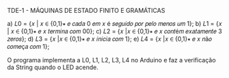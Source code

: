 TDE-1 - MÁQUINAS DE ESTADO FINITO E GRAMÁTICAS

a) 𝐿0 = {𝑥 | 𝑥 ∈ {0,1}∗ 𝑒 𝑐𝑎𝑑𝑎 0 𝑒𝑚 𝑥 é 𝑠𝑒𝑔𝑢𝑖𝑑𝑜 𝑝𝑜𝑟 𝑝𝑒𝑙𝑜 𝑚𝑒𝑛𝑜𝑠 𝑢𝑚 1};
b) 𝐿1 = {𝑥 | 𝑥 ∈ {0,1}∗ 𝑒 𝑥 𝑡𝑒𝑟𝑚𝑖𝑛𝑎 𝑐𝑜𝑚 00};
c) 𝐿2 = {𝑥 |𝑥 ∈ {0,1}∗ 𝑒 𝑥 𝑐𝑜𝑛𝑡é𝑚 𝑒𝑥𝑎𝑡𝑎𝑚𝑒𝑛𝑡𝑒 3 𝑧𝑒𝑟𝑜𝑠};
d) 𝐿3 = {𝑥 |𝑥 ∈ {0,1}∗ 𝑒 𝑥 𝑖𝑛𝑖𝑐𝑖𝑎 𝑐𝑜𝑚 1};
e) 𝐿4 = {𝑥 |𝑥 ∈ {0,1}∗ 𝑒 𝑥 𝑛ã𝑜 𝑐𝑜𝑚𝑒ç𝑎 𝑐𝑜𝑚 1}; 

O programa implementa a L0, L1, L2, L3, L4 no Arduino e faz a verificação da String quando o LED acende.
